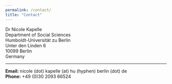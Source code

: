 ```yaml
---
permalink: /contact/
title: "Contact"
---
```


Dr Nicole Kapelle  
Department of Social Sciences  
Humboldt-Universität zu Berlin  
Unter den Linden 6  
10099 Berlin  
Germany 

___________________________________
 
**Email:** nicole (dot) kapelle (at) hu (hyphen) berlin (dot) de  
**Phone:** +49 (0)30 2093 66524